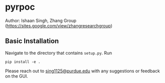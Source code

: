 # pyrpoc

Author: Ishaan Singh, Zhang Group (https://sites.google.com/view/zhangresearchgroup)

## Basic Installation

Navigate to the directory that contains ```setup.py```. Run 

``` 
pip install -e .
```

Please reach out to sing1125@purdue.edu with any suggestions or feedback on the GUI. 
